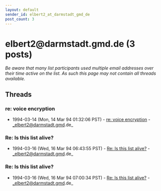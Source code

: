 ```yaml
---
layout: default
sender_id: elbert2_at_darmstadt_gmd_de
post_count: 3
---
```


# elbert2<span>@</span>darmstadt.gmd.de (3 posts)

_Be aware that many list participants used multiple email addresses over their time active on the list. As such this page may not contain all threads available._

## Threads

### re: voice encryption
+ 1994-03-14 (Mon, 14 Mar 94 01:32:06 PST) - [re: voice encryption](/archive/1994/03/7cf405427316a812248a5dbf1c5666cd6253d6f568ae1bdc72594da4c8408a0d) - _elbert2@darmstadt.gmd.de_

### Re: Is this list alive?
+ 1994-03-16 (Wed, 16 Mar 94 06:43:55 PST) - [Re: Is this list alive?](/archive/1994/03/b2cf15a02d5e397c6150b8caca72bbc4c15074690bce471252300dcc62069e2f) - _elbert2@darmstadt.gmd.de_

### Re: Is this list alive?
+ 1994-03-16 (Wed, 16 Mar 94 07:00:34 PST) - [Re: Is this list alive?](/archive/1994/03/5b05022cca02f6c66bc2985f2bbc76215c46f287d9067b466ac3ea0217e31786) - _elbert2@darmstadt.gmd.de_

